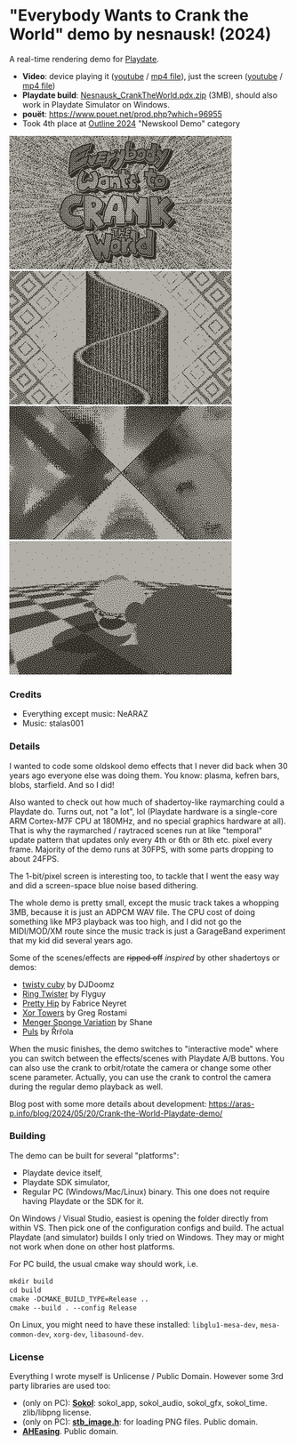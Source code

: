 ﻿# "Everybody Wants to Crank the World" demo by nesnausk! (2024)

A real-time rendering demo for [Playdate](https://play.date/).

* **Video**: device playing it ([youtube](https://www.youtube.com/watch?v=QjAKiwQxrQI) / [mp4 file](https://aras-p.info/files/demos/2024/Nesnausk_CrankTheWorld_20240421.mp4)), just the screen ([youtube](https://www.youtube.com/watch?v=3NjHOVtTPjY) / [mp4 file](https://aras-p.info/files/demos/2024/Nesnausk_CrankTheWorld_screen20240421.mp4))
* **Playdate build**: [Nesnausk_CrankTheWorld.pdx.zip](https://aras-p.info/files/demos/2024/Nesnausk_CrankTheWorld-20240421.zip) (3MB), should also work in Playdate Simulator on Windows.
* **pouët**: https://www.pouet.net/prod.php?which=96955
* Took 4th place at [Outline 2024](https://outlinedemoparty.nl/) "Newskool Demo" category

![Screenshot](/log/playdate-20240419-140918.png?raw=true "Screenshot")
![Screenshot](/log/playdate-20240419-140936.png?raw=true "Screenshot")
![Screenshot](/log/playdate-20240419-141104.png?raw=true "Screenshot")
![Screenshot](/log/playdate-20240419-141133.png?raw=true "Screenshot")

### Credits

- Everything except music: NeARAZ
- Music: stalas001

### Details

I wanted to code some oldskool demo effects that I never did back when 30 years ago everyone else was doing them.
You know: plasma, kefren bars, blobs, starfield. And so I did!

Also wanted to check out how much of shadertoy-like raymarching could a Playdate do. Turns out, not "a lot", lol
(Playdate hardware is a single-core ARM Cortex-M7F CPU at 180MHz, and no special graphics hardware at all).
That is why the raymarched / raytraced scenes run at like "temporal" update pattern that updates only every 4th or
6th or 8th etc. pixel every frame. Majority of the demo runs at 30FPS, with some parts dropping to about 24FPS.

The 1-bit/pixel screen is interesting too, to tackle that I went the easy way and did a screen-space blue noise
based dithering.

The whole demo is pretty small, except the music track takes a whopping 3MB, because it is just an ADPCM WAV file.
The CPU cost of doing something like MP3 playback was too high, and I did not go the MIDI/MOD/XM route since the music
track is just a GarageBand experiment that my kid did several years ago.

Some of the scenes/effects are ~~ripped off~~ *inspired* by other shadertoys or demos:
- [twisty cuby](https://www.shadertoy.com/view/MtdyWj) by DJDoomz
- [Ring Twister](https://www.shadertoy.com/view/Xt23z3) by Flyguy
- [Pretty Hip](https://www.shadertoy.com/view/XsBfRW) by Fabrice Neyret
- [Xor Towers](https://www.shadertoy.com/view/7lsXR2) by Greg Rostami
- [Menger Sponge Variation](https://www.shadertoy.com/view/ldyGWm) by Shane
- [Puls](https://www.pouet.net/prod.php?which=53816) by Řrřola

When the music finishes, the demo switches to "interactive mode" where you can switch between the effects/scenes with
Playdate A/B buttons. You can also use the crank to orbit/rotate the camera or change some other scene parameter.
Actually, you can use the crank to control the camera during the regular demo playback as well.

Blog post with some more details about development: https://aras-p.info/blog/2024/05/20/Crank-the-World-Playdate-demo/

### Building

The demo can be built for several "platforms":
- Playdate device itself,
- Playdate SDK simulator,
- Regular PC (Windows/Mac/Linux) binary. This one does not require having Playdate or the SDK for it.

On Windows / Visual Studio, easiest is opening the folder directly from within VS. Then pick one of the configuration configs and build.
The actual Playdate (and simulator) builds I only tried on Windows. They may or might not work when done on other host platforms.

For PC build, the usual cmake way should work, i.e.
```
mkdir build
cd build
cmake -DCMAKE_BUILD_TYPE=Release ..
cmake --build . --config Release
```

On Linux, you might need to have these installed: `libglu1-mesa-dev`, `mesa-common-dev`, `xorg-dev`, `libasound-dev`.


### License

Everything I wrote myself is Unlicense / Public Domain. However some 3rd party libraries are used too:
- (only on PC): [**Sokol**](https://github.com/floooh/sokol): sokol_app, sokol_audio, sokol_gfx, sokol_time. zlib/libpng license.
- (only on PC): [**stb_image.h**](https://github.com/nothings/stb/blob/master/stb_image.h): for loading PNG files. Public domain.
- [**AHEasing**](https://github.com/warrenm/AHEasing). Public domain.
